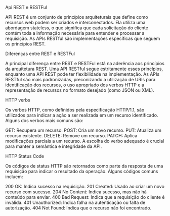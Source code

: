 Api REST e RESTFul

API REST é um conjunto de princípios arquiteturais que define como recursos web podem ser criados e interconectados. Ela utiliza uma abordagem stateless, o que significa que cada solicitação do cliente contém toda a informação necessária para entender e processar a requisição. As APIs RESTful são implementações específicas que seguem os princípios REST.

Diferenças entre REST e RESTFul

A principal diferença entre REST e RESTFul está na aderência aos princípios da arquitetura REST. Uma API RESTful segue estritamente esses princípios, enquanto uma API REST pode ter flexibilidade na implementação. As APIs RESTful são mais padronizadas, preconizando a utilização de URIs para identificação dos recursos, o uso apropriado dos verbos HTTP e a representação de recursos no formato desejado (como JSON ou XML).

HTTP verbs

Os verbos HTTP, como definidos pela especificação HTTP/1.1, são utilizados para indicar a ação a ser realizada em um recurso identificado. Alguns dos verbos mais comuns são:

GET: Recupera um recurso.
POST: Cria um novo recurso.
PUT: Atualiza um recurso existente.
DELETE: Remove um recurso.
PATCH: Aplica modificações parciais a um recurso.
A escolha do verbo adequado é crucial para manter a semântica e integridade da API.

HTTP Status Code

Os códigos de status HTTP são retornados como parte da resposta de uma requisição para indicar o resultado da operação. Alguns códigos comuns incluem:

200 OK: Indica sucesso na requisição.
201 Created: Usado ao criar um novo recurso com sucesso.
204 No Content: Indica sucesso, mas não há conteúdo para enviar.
400 Bad Request: Indica que a requisição do cliente é inválida.
401 Unauthorized: Indica falha na autenticação ou falta de autorização.
404 Not Found: Indica que o recurso não foi encontrado.

